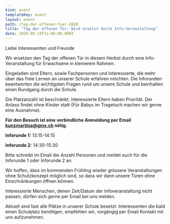 ```yaml
---
kind: event
templateKey: event
layout: event
path: /tag-der-offenen-tuer-2020
title: "Tag der offenen Tür: Wird ersetzt durch Info-Veranstaltung"
date: 2020-09-19T11:00:00.000Z
---
```

Liebe Interessenten und Freunde

Wir ersetzen den Tag der offenen Tür in diesem Herbst durch eine Info-Veranstaltung für Erwachsene in kleinerem Rahmen.

Eingeladen sind Eltern, sowie Fachpersonen und Interessierte, die mehr über das freie Lernen an unserer Schule erfahren möchten. Die Inforunden beantworten die wichtigsten Fragen rund um unsere Schule und beinhalten einen Rundgang durch die Schule.

Die Platzanzahl ist beschränkt, interessierte Eltern haben Priorität. Der Anlass findet ohne Kinder statt (Für Babys im Tragetuch machen wir gerne eine Ausnahme).

**Für den Besuch ist eine verbindliche Anmeldung per Email kunzmartina@gmx.ch nötig.**

**Inforunde 1:** 13:15-14:15

**Inforunde 2:** 14:30-15:30

Bitte schreibt im Email die Anzahl Personen und meldet euch für die Inforunde 1 oder Inforunde 2 an.

Wir hoffen, dass im kommenden Frühling wieder grössere Veranstaltungen ohne Schutzkonzept möglich sind, so dass wir dann unsere Türen ohne Einschränkungen öffnen können.

Interessierte Menschen, denen Zeit/Datum der Infoveranstaltung nicht passen, dürfen sich gerne per Email bei uns melden.

Aktuell sind fast alle Plätze in unserer Schule besetzt. Interessenten die bald einen Schulplatz benötigen, empfehlen wir, vorgängig per Email Kontakt mit uns aufzunehmen.